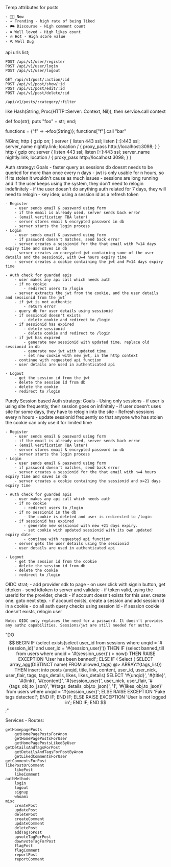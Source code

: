 Temp attributes for posts

    - 🍼🐣 New
    - 🗲 Trending - high rate of being liked
    - 🗪 Discourse - High comment count
    - ❤️ Well loved - High likes count
    - 🔥 Hot - High score value
    - ⛏️ Well Dug

api urls list;

    POST /api/v1/user/register
    POST /api/v1/user/login
    POST /api/v1/user/logout

    GET /api/v1/post/:action/:id
    POST /api/v1/post/show/:id
    POST /api/v1/post/edit/:id
    POST /api/v1/post/delete/:id

    /api/v1/posts/:category/:filter


like Hash(String, Proc(HTTP::Server::Context, Nil)), then service.call context

def foo(str); 
    puts "foo" + str; 
end; 

functions = {"f" => ->foo(String)}; 
functions["f"].call "bar"


NGinx;
http { gzip on; } server { listen 443 ssl; listen [::]:443 ssl; server_name nightly.link; location / { proxy_pass http://localhost:3098; } }
http { gzip on; server { listen 443 ssl; listen [::]:443 ssl; server_name nightly.link; location / { proxy_pass http://localhost:3098; } }


Auth strategy:
    Goals
        - faster query as sessions db doesnt needs to be queried for more than once every n days
        - jwt is only usable for n hours, so if its stolen it wouldn't cause as much issues
        - sessions are long running and if the user keeps using the system, they don't need to relogin indefinitely
        - if the user doesn't do anything auth related for 7 days, they will need to relogin
        - key idea; using a session id as a refresh token

    - Register
        - user sends email & password using form
        - if the email is already used, server sends back error
        - (email verification TBA later)
        - server stores email & encrypted password in db
        - server starts the login process
    - Login
        - user sends email & password using form
        - if password doesn't matches, send back error
        - server creates a sessionid for the that email with P=14 days expiry time and saves in db 
        - server creates an encrypted jwt containing some of the user details and the sessionid, with Q=4 hours expiry time
        - server creates a cookie containing the jwt and P=14 days expiry time

    - Auth check for guarded apis
        - user makes any api call which needs auth
        - if no cookie
            - redirect users to /login
        - server extracts the jwt from the cookie, and the user details and sessionid from the jwt
        - if jwt is not authentic
            - return error
        - query db for user details using sessionid
        - if sessionid doesn't exists
            - delete cookie and redirect to /login
        - if sessionid has expired
            - delete sessionid
            - delete cookie and redirect to /login
        - if jwt has expired
            - generate new sessionid with updated time. replace old sessionid in db
            - generate new jwt with updated time. 
            - set new cookie with new jwt, in the http context
        - continue with requested api function
        - user details are used in authenticated api

    - Logout
        - get the session id from the jwt
        - delete the session id from db
        - delete the cookie
        - redirect to /login


Purely Session based Auth strategy:
    Goals
        - Using only sessions
        - if user is using site frequently, their session goes on infinitely
        - if user doesn't uses site for some days, they have to relogin into the site
        - Refresh sessions every n hours
        - update sessionid frequently so that anyone who has stolen the cookie can only use it for limited time

    - Register
        - user sends email & password using form
        - if the email is already used, server sends back error
        - (email verification TBA later)
        - server stores email & encrypted password in db
        - server starts the login process
    - Login
        - user sends email & password using form
        - if password doesn't matches, send back error
        - server creates a sessionid for the that email with n=4 hours expiry time and saves in db 
        - server creates a cookie containing the sessionid and x=21 days expiry time

    - Auth check for guarded apis
        - user makes any api call which needs auth
        - if no cookie
            - redirect users to /login
        - if no sessionid in the db
            - the cookie is deleted and user is redirected to /login
        - if sessionid has expired
            - generate new sessionid with new +21 days expiry. 
            - set cookie with updated sessionid with its own updated expiry date
            - continue with requested api function
        - server gets the user details using the sessionid
        - user details are used in authenticated api

    - Logout
        - get the session id from the cookie
        - delete the session id from db
        - delete the cookie
        - redirect to /login

OIDC strat;
    - add provider sdk to page
    - on user click with signin button, get idtoken
    - send idtoken to server and validate
    - if token valid, using the userid for the provider, check
        - if account doesn't exists for this user. create one. goto next step.
        - if account exists, create a session and add session id in a cookie
    - do all auth query checks using session id 
    - if session cookie doesn't exists, relogin user
    
    Note: OIDC only replaces the need for a password. It doesn't provides any authz capabilities. Sessions/jwt are still needed for authz.



"DO
$$
BEGIN
    IF 
        (select exists(select user_id from sessions where unqid = '#{session_id}' and user_id = '#{session_user}'))
    THEN
        IF 
            (select banned_till from users where unqid = '#{session_user}') > now() 
        THEN
            RAISE EXCEPTION 'User has been banned!';
        ELSE 
            IF (
                Select ( SELECT array_agg(DISTINCT name) FROM allowed_tags) @> ARRAY#{tags_list}) 
            THEN
                insert into posts (unqid, title, link, content, user_id, user_nick, user_flair, 
                tags, tags_details, likes, likes_details) 
                    SELECT '#{unqid}', '#{title}', '#{link}', '#{content}', 
                    '#{session_user}', user_nick, user_flair, 
                    '#{tags_obj.to_json}', '#{tags_details_obj.to_json}', '1', '#{likes_obj.to_json}'
                    from users where unqid = '#{session_user}';
            ELSE
                RAISE EXCEPTION 'Fake tags detected!';
            END IF;
        END IF;
    ELSE
        RAISE EXCEPTION 'User is not logged in';
    END IF;
END
$$;"

Services - Routes:

    getHomepagePosts
        getHomePagePostsForAnon
        getHomePagePostsForUser
        getHomePagePostsLikedByUser
    getDetailsAndTagsForPost
        getDetailsAndTagsForPostByAnon
        getLikedCommentsForUser
    getCommentsForPost
    likePostOrComment
        likePost
        likeComment
    authMethods
        login
        logout
        signup
        whoami
    misc
        createPost
        updatePost
        deletePost
        createComment
        updateComment
        deletePost
        addTagToPost
        upvoteTagForPost
        downvoteTagForPost
        flagPost
        flagComment
        reportPost
        reportComment